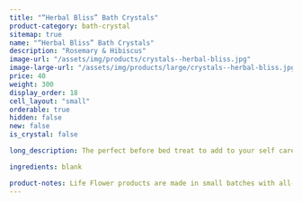```yaml
---
title: "“Herbal Bliss” Bath Crystals"
product-category: bath-crystal
sitemap: true
name: "“Herbal Bliss” Bath Crystals"
description: "Rosemary & Hibiscus"
image-url: "/assets/img/products/crystals--herbal-bliss.jpg"
image-large-url: "/assets/img/products/large/crystals--herbal-bliss.jpg"
price: 40
weight: 300
display_order: 18
cell_layout: "small"
orderable: true
hidden: false
new: false
is_crystal: false

long_description: The perfect before bed treat to add to your self care routine, infused with both Lavender and Eucalyptus essential oils to ensure a peaceful nights sleep. Lavender has been a natural sedative for thousands of years while Eucalyptus opens the airways and improves deep breathing. Our Herbal Bliss Bath Crystals are handcrafted with Pink Himalayan Sea Salt, Epsom Salt and Sea salt, Sweet Almond oil and a bright array of organic herbs. Crystal infused with a Rose Quartz crystal to enhance/amplify the healing vibrations of your bath.

ingredients: blank

product-notes: Life Flower products are made in small batches with all-natural and boutique ingredients. Most orders are processed within 3 days of being placed.
---
```

